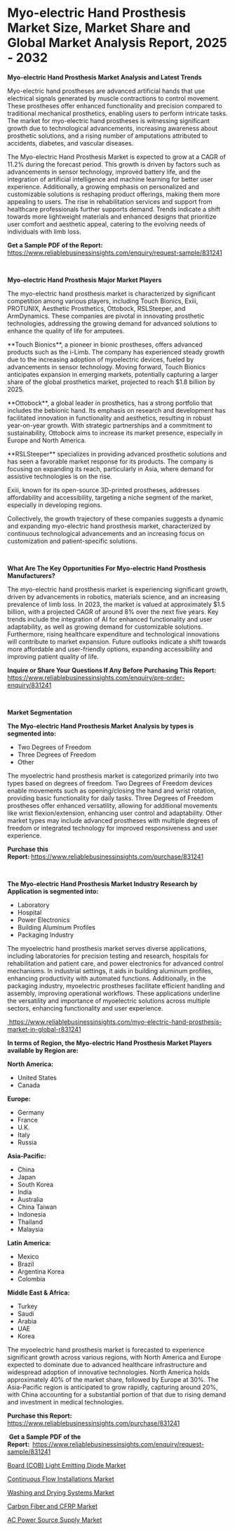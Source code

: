 <p><h1>Myo-electric Hand Prosthesis Market Size, Market Share and Global Market Analysis Report, 2025 - 2032</h1></p><p><strong>Myo-electric Hand Prosthesis Market Analysis and Latest Trends</strong></p>
<p><p>Myo-electric hand prostheses are advanced artificial hands that use electrical signals generated by muscle contractions to control movement. These prostheses offer enhanced functionality and precision compared to traditional mechanical prosthetics, enabling users to perform intricate tasks. The market for myo-electric hand prostheses is witnessing significant growth due to technological advancements, increasing awareness about prosthetic solutions, and a rising number of amputations attributed to accidents, diabetes, and vascular diseases.</p><p>The Myo-electric Hand Prosthesis Market is expected to grow at a CAGR of 11.2% during the forecast period. This growth is driven by factors such as advancements in sensor technology, improved battery life, and the integration of artificial intelligence and machine learning for better user experience. Additionally, a growing emphasis on personalized and customizable solutions is reshaping product offerings, making them more appealing to users. The rise in rehabilitation services and support from healthcare professionals further supports demand. Trends indicate a shift towards more lightweight materials and enhanced designs that prioritize user comfort and aesthetic appeal, catering to the evolving needs of individuals with limb loss.</p></p>
<p><strong>Get a Sample PDF of the Report:&nbsp;</strong> <a href="https://www.reliablebusinessinsights.com/enquiry/request-sample/831241?utm_campaign=1106&utm_medium=2&utm_source=Github&utm_content=ia&utm_term=25032025&utm_id=myo-electric-hand-prosthesis">https://www.reliablebusinessinsights.com/enquiry/request-sample/831241</a></p>
<p>&nbsp;</p>
<p><strong>Myo-electric Hand Prosthesis Major Market Players</strong></p>
<p><p>The myo-electric hand prosthesis market is characterized by significant competition among various players, including Touch Bionics, Exiii, PROTUNIX, Aesthetic Prosthetics, Ottobock, RSLSteeper, and ArmDynamics. These companies are pivotal in innovating prosthetic technologies, addressing the growing demand for advanced solutions to enhance the quality of life for amputees.</p><p>**Touch Bionics**, a pioneer in bionic prostheses, offers advanced products such as the i-Limb. The company has experienced steady growth due to the increasing adoption of myoelectric devices, fueled by advancements in sensor technology. Moving forward, Touch Bionics anticipates expansion in emerging markets, potentially capturing a larger share of the global prosthetics market, projected to reach $1.8 billion by 2025.</p><p>**Ottobock**, a global leader in prosthetics, has a strong portfolio that includes the bebionic hand. Its emphasis on research and development has facilitated innovation in functionality and aesthetics, resulting in robust year-on-year growth. With strategic partnerships and a commitment to sustainability, Ottobock aims to increase its market presence, especially in Europe and North America.</p><p>**RSLSteeper** specializes in providing advanced prosthetic solutions and has seen a favorable market response for its products. The company is focusing on expanding its reach, particularly in Asia, where demand for assistive technologies is on the rise.</p><p>Exiii, known for its open-source 3D-printed prostheses, addresses affordability and accessibility, targeting a niche segment of the market, especially in developing regions. </p><p>Collectively, the growth trajectory of these companies suggests a dynamic and expanding myo-electric hand prosthesis market, characterized by continuous technological advancements and an increasing focus on customization and patient-specific solutions.</p></p>
<p>&nbsp;</p>
<p><strong>What Are The Key Opportunities For Myo-electric Hand Prosthesis Manufacturers?</strong></p>
<p><p>The myo-electric hand prosthesis market is experiencing significant growth, driven by advancements in robotics, materials science, and an increasing prevalence of limb loss. In 2023, the market is valued at approximately $1.5 billion, with a projected CAGR of around 8% over the next five years. Key trends include the integration of AI for enhanced functionality and user adaptability, as well as growing demand for customizable solutions. Furthermore, rising healthcare expenditure and technological innovations will contribute to market expansion. Future outlooks indicate a shift towards more affordable and user-friendly options, expanding accessibility and improving patient quality of life.</p></p>
<p><strong>Inquire or Share Your Questions If Any Before Purchasing This Report:</strong> <a href="https://www.reliablebusinessinsights.com/enquiry/pre-order-enquiry/831241?utm_campaign=1106&utm_medium=2&utm_source=Github&utm_content=ia&utm_term=25032025&utm_id=myo-electric-hand-prosthesis">https://www.reliablebusinessinsights.com/enquiry/pre-order-enquiry/831241</a></p>
<p>&nbsp;</p>
<p><strong>Market Segmentation</strong></p>
<p><strong>The Myo-electric Hand Prosthesis Market Analysis by types is segmented into:</strong></p>
<p><ul><li>Two Degrees of Freedom</li><li>Three Degrees of Freedom</li><li>Other</li></ul></p>
<p><p>The myoelectric hand prosthesis market is categorized primarily into two types based on degrees of freedom. Two Degrees of Freedom devices enable movements such as opening/closing the hand and wrist rotation, providing basic functionality for daily tasks. Three Degrees of Freedom prostheses offer enhanced versatility, allowing for additional movements like wrist flexion/extension, enhancing user control and adaptability. Other market types may include advanced prostheses with multiple degrees of freedom or integrated technology for improved responsiveness and user experience.</p></p>
<p><strong>Purchase this Report:&nbsp;</strong><a href="https://www.reliablebusinessinsights.com/purchase/831241?utm_campaign=1106&utm_medium=2&utm_source=Github&utm_content=ia&utm_term=25032025&utm_id=myo-electric-hand-prosthesis">https://www.reliablebusinessinsights.com/purchase/831241</a></p>
<p>&nbsp;</p>
<p><strong>The Myo-electric Hand Prosthesis Market Industry Research by Application is segmented into:</strong></p>
<p><ul><li>Laboratory</li><li>Hospital</li><li>Power Electronics</li><li>Building Aluminum Profiles</li><li>Packaging Industry</li></ul></p>
<p><p>The myoelectric hand prosthesis market serves diverse applications, including laboratories for precision testing and research, hospitals for rehabilitation and patient care, and power electronics for advanced control mechanisms. In industrial settings, it aids in building aluminum profiles, enhancing productivity with automated functions. Additionally, in the packaging industry, myoelectric prostheses facilitate efficient handling and assembly, improving operational workflows. These applications underline the versatility and importance of myoelectric solutions across multiple sectors, enhancing functionality and user experience.</p></p>
<p><a href="https://www.reliablebusinessinsights.com/myo-electric-hand-prosthesis-market-in-global-r831241?utm_campaign=1106&utm_medium=2&utm_source=Github&utm_content=ia&utm_term=25032025&utm_id=myo-electric-hand-prosthesis">&nbsp;https://www.reliablebusinessinsights.com/myo-electric-hand-prosthesis-market-in-global-r831241</a></p>
<p><strong>In terms of Region, the Myo-electric Hand Prosthesis Market Players available by Region are:</strong></p>
<p>
    <p> <strong> North America: </strong>
        <ul>
            <li>United States</li>
            <li>Canada</li>
        </ul>
        </p> 
    <p> <strong> Europe: </strong>
        <ul>
            <li>Germany</li>
            <li>France</li>
            <li>U.K.</li>
            <li>Italy</li>
            <li>Russia</li>
        </ul>
        </p> 
    <p> <strong> Asia-Pacific: </strong>
        <ul>
            <li>China</li>
            <li>Japan</li>
            <li>South Korea</li>
            <li>India</li>
            <li>Australia</li>
            <li>China Taiwan</li>
            <li>Indonesia</li>
            <li>Thailand</li>
            <li>Malaysia</li>
        </ul>
        </p> 
    <p> <strong> Latin America: </strong>
        <ul>
            <li>Mexico</li>
            <li>Brazil</li>
            <li>Argentina Korea</li>
            <li>Colombia</li>
        </ul>
        </p> 
    <p> <strong> Middle East & Africa: </strong>
        <ul>
            <li>Turkey</li>
            <li>Saudi</li>
            <li>Arabia</li>
            <li>UAE</li>
            <li>Korea</li>
        </ul>
    </p>
    </p>
<p><p>The myoelectric hand prosthesis market is forecasted to experience significant growth across various regions, with North America and Europe expected to dominate due to advanced healthcare infrastructure and widespread adoption of innovative technologies. North America holds approximately 40% of the market share, followed by Europe at 30%. The Asia-Pacific region is anticipated to grow rapidly, capturing around 20%, with China accounting for a substantial portion of that due to rising demand and investment in medical technologies.</p></p>
<p><strong>Purchase this Report: </strong><a href="https://www.reliablebusinessinsights.com/purchase/831241?utm_campaign=1106&utm_medium=2&utm_source=Github&utm_content=ia&utm_term=25032025&utm_id=myo-electric-hand-prosthesis">https://www.reliablebusinessinsights.com/purchase/831241</a></p>
<p>&nbsp;<strong>Get a Sample PDF of the Report:&nbsp;&nbsp;</strong><a href="https://www.reliablebusinessinsights.com/enquiry/request-sample/831241?utm_campaign=1106&utm_medium=2&utm_source=Github&utm_content=ia&utm_term=25032025&utm_id=myo-electric-hand-prosthesis">https://www.reliablebusinessinsights.com/enquiry/request-sample/831241</a></p>
<p><strong></strong></p>
<p><p><a href="https://github.com/abdhsheila7/Market-Research-Report-List-1/blob/main/board-cob-light-emitting-diode-market.md?utm_campaign=1106&utm_medium=2&utm_source=Github&utm_content=ia&utm_term=25032025&utm_id=myo-electric-hand-prosthesis">Board (COB) Light Emitting Diode Market</a></p><p><a href="https://github.com/rumaskdallys2/Market-Research-Report-List-1/blob/main/continuous-flow-installations-market.md?utm_campaign=1106&utm_medium=2&utm_source=Github&utm_content=ia&utm_term=25032025&utm_id=myo-electric-hand-prosthesis">Continuous Flow Installations Market</a></p><p><a href="https://github.com/rjaibiagha/Market-Research-Report-List-1/blob/main/washing-and-drying-systems-market.md?utm_campaign=1106&utm_medium=2&utm_source=Github&utm_content=ia&utm_term=25032025&utm_id=myo-electric-hand-prosthesis">Washing and Drying Systems Market</a></p><p><a href="https://github.com/brinnoifon/Market-Research-Report-List-1/blob/main/carbon-fiber-and-cfrp-market.md?utm_campaign=1106&utm_medium=2&utm_source=Github&utm_content=ia&utm_term=25032025&utm_id=myo-electric-hand-prosthesis">Carbon Fiber and CFRP Market</a></p><p><a href="https://github.com/godekkutero4/Market-Research-Report-List-1/blob/main/ac-power-source-supply-market.md?utm_campaign=1106&utm_medium=2&utm_source=Github&utm_content=ia&utm_term=25032025&utm_id=myo-electric-hand-prosthesis">AC Power Source Supply Market</a></p></p>
